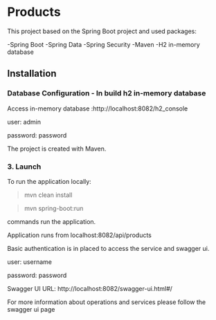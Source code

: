 
# Products

This project based on the Spring Boot project and used packages:

-Spring Boot
-Spring Data
-Spring Security
-Maven
-H2 in-memory database


## Installation

### Database Configuration - In build h2 in-memory database

Access in-memory database :http://localhost:8082/h2_console

user: admin

password: password
    

The project is created with Maven.

### 3. Launch

To run the application locally:

>mvn clean install

>mvn spring-boot:run

commands run the application.

Application runs from localhost:8082/api/products

Basic authentication is in placed to access the service and swagger ui.

user: username

password: password

Swagger UI URL: http://localhost:8082/swagger-ui.html#/

For more information about operations and services please follow the swagger ui page

